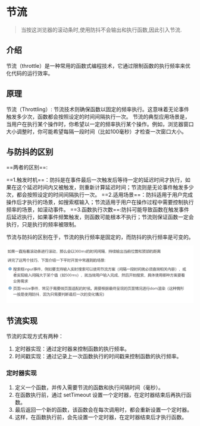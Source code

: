# 节流
>当按这浏览器的滚动条时,使用防抖不会输出和执行函数,因此引入节流.
## 介绍

节流（throttle）是一种常用的函数式编程技术，它通过限制函数的执行频率来优化代码的运行效率。

## 原理
节流（Throttling）:
节流技术则确保函数以固定的频率执行。这意味着无论事件触发多少次，函数都会按照设定的时间间隔执行一次。
节流的典型应用场景是，当用户在执行某个操作时，你希望以一定的频率执行某个操作。例如，浏览器窗口大小调整时，你可能希望每隔一段时间（比如100毫秒）才检查一次窗口大小。

## 与防抖的区别

 ==两者的区别==:

==1.触发时机==：防抖是在事件最后一次触发后等待一定的延迟时间才执行，如果在这个延迟时间内又被触发，则重新计算延迟时间；节流则是无论事件触发多少次，都会按照设定的时间间隔执行一次。
==2.适用场景==：防抖适用于用户完成操作后才执行的场景，如搜索框输入；节流适用于用户在操作过程中需要控制执行频率的场景，如滚动事件。
==3.函数执行次数==:防抖可能导致函数在触发事件后延迟执行，如果事件频繁触发，则函数可能根本不执行；节流则保证函数一定会执行，只是执行的频率被限制。

节流与防抖的区别在于，节流的执行频率是固定的，而防抖的执行频率是可变的。

![img](img/1.png)

## 节流实现

节流的实现方式有两种：

1. 定时器实现：通过定时器来控制函数的执行频率。
2. 时间戳实现：通过记录上一次函数执行的时间戳来控制函数的执行频率。
   

### 定时器实现

1. 定义一个函数，并传入需要节流的函数和执行间隔时间（毫秒）。
2. 在函数执行前，通过 setTimeout 设置一个定时器，在定时器结束后再执行函数。
3. 最后返回一个新的函数，该函数会在每次调用时，都会重新设置一个定时器。
4. 这样，在函数执行前，会先设置一个定时器，在定时器结束后才执行函数。

